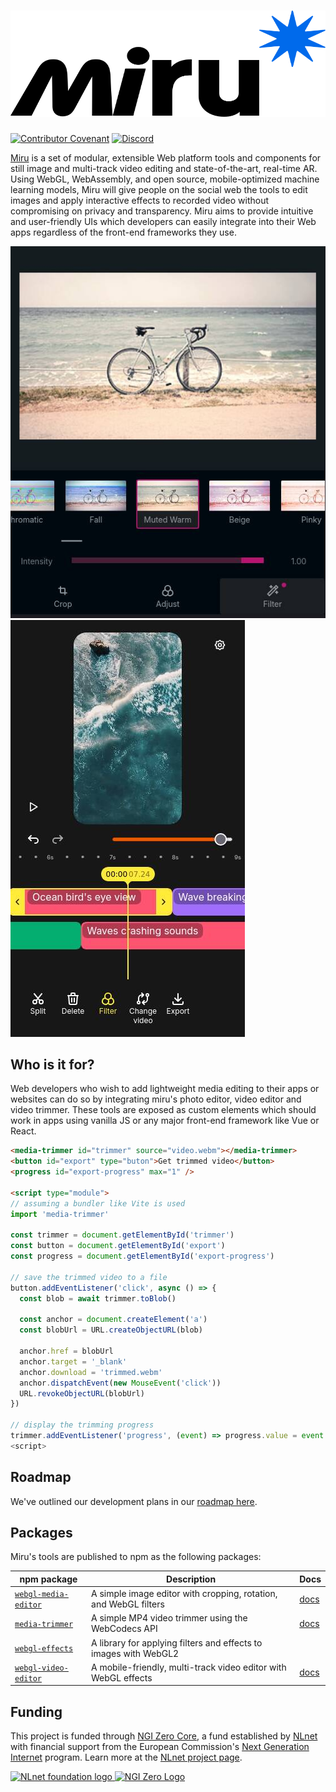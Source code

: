 <h1>
  <picture>
    <source srcset="./docs/branding/logo/white-logo.svg" media="(prefers-color-scheme: dark)" height="170px" width="100%">
    <img alt="Miru" src="./docs/branding/logo/dark-logo.svg" height="170px" width="100%">
  </picture>
</h1>

<p>
  <a href="https://miru.media/code-of-conduct"><img src="https://img.shields.io/badge/Contributor%20Covenant-2.1-4baaaa.svg" alt="Contributor Covenant"></a>
  <a href="https://discord.gg/mmwMvf4Pnv"><img alt="Discord" src="https://img.shields.io/discord/1393650023278842019?logo=discord"></a>
</p>

[Miru](https://miru.media) is a set of modular, extensible Web platform tools and components for still image and multi-track video editing and state-of-the-art, real-time AR. Using WebGL, WebAssembly, and open source, mobile-optimized machine learning models, Miru will give people on the social web the tools to edit images and apply interactive effects to recorded video without compromising on privacy and transparency. Miru aims to provide intuitive and user-friendly UIs which developers can easily integrate into their Web apps regardless of the front-end frameworks they use.

<p class="flex justify-evenly flex-wrap">
    <img src="/docs/public/webgl-media-editor-screenshot.jpg" alt="Photo editor screenshot" class="h-20rem">
    <img src="/docs/public/webgl-video-editor-screenshot.jpg" alt="Video editor screenshot" class="h-20rem">
</p>

<!-- #region main -->

## Who is it for?

Web developers who wish to add lightweight media editing to their apps or websites can do so by integrating miru's photo
editor, video editor and video trimmer. These tools are exposed as custom elements which should work in apps using
vanilla JS or any major front-end framework like Vue or React.

```html
<media-trimmer id="trimmer" source="video.webm"></media-trimmer>
<button id="export" type="buton">Get trimmed video</button>
<progress id="export-progress" max="1" />

<script type="module">
// assuming a bundler like Vite is used
import 'media-trimmer'

const trimmer = document.getElementById('trimmer')
const button = document.getElementById('export')
const progress = document.getElementById('export-progress')

// save the trimmed video to a file
button.addEventListener('click', async () => {
  const blob = await trimmer.toBlob()

  const anchor = document.createElement('a')
  const blobUrl = URL.createObjectURL(blob)

  anchor.href = blobUrl
  anchor.target = '_blank'
  anchor.download = 'trimmed.webm'
  anchor.dispatchEvent(new MouseEvent('click'))
  URL.revokeObjectURL(blobUrl)
})

// display the trimming progress
trimmer.addEventListener('progress', (event) => progress.value = event.detail.progress)
<script>
```

## Roadmap

We've outlined our development plans in our [roadmap here](https://miru.media/roadmap).

## Packages

Miru's tools are published to npm as the following packages:

| npm package                                                              | Description                                                      | Docs                              |
| ------------------------------------------------------------------------ | ---------------------------------------------------------------- | --------------------------------- |
| [`webgl-media-editor`](https://www.npmjs.com/package/webgl-media-editor) | A simple image editor with cropping, rotation, and WebGL filters | [docs](/guide/webgl-media-editor) |
| [`media-trimmer`](https://www.npmjs.com/package/media-trimmer)           | A simple MP4 video trimmer using the WebCodecs API               | [docs](/guide/media-trimmer)      |
| [`webgl-effects`](https://www.npmjs.com/package/webgl-effects)           | A library for applying filters and effects to images with WebGL2 |                                   |
| [`webgl-video-editor`](https://www.npmjs.com/package/video-editor)       | A mobile-friendly, multi-track video editor with WebGL effects   | [docs](/guide/webgl-video-editor) |

<!-- #endregion main -->

## Funding

This project is funded through [NGI Zero Core](https://nlnet.nl/core), a fund established by [NLnet](https://nlnet.nl) with financial support from the European Commission's [Next Generation Internet](https://ngi.eu) program. Learn more at the [NLnet project page](https://nlnet.nl/project/Miru).

<a href="https://nlnet.nl">
  <picture>
    <source srcset="https://nlnet.nl/logo/banner-diapositive.svg" style="width:12.5rem" media="(prefers-color-scheme: dark)" />
    <img src="https://nlnet.nl/logo/banner.svg" style="width:12.5rem" alt="NLnet foundation logo" />
  </picture>
</a>
<a href="https://nlnet.nl/core">
  <picture>
    <source srcset="https://nlnet.nl/image/logos/NGI0_tag_white_mono.svg" style="width:12.5rem" media="(prefers-color-scheme: dark)" />
    <img src="https://nlnet.nl/image/logos/NGI0_tag.svg" style="width:12.5rem" alt="NGI Zero Logo" />
  </picture>
</a>
